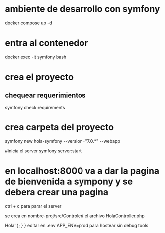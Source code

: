 # ambiente de desarrollo con symfony
docker compose up -d

# entra al contenedor
docker exec -it symfony bash



# crea el proyecto 
## chequear requerimientos
symfony check:requirements

# crea carpeta del proyecto
symfony new hola-symfony --version="7.0.*" --webapp

#inicia el server
symfony server:start

# en localhost:8000 va a dar la pagina de bienvenida a sympony y se debera crear una pagina
ctrl + c para parar el server

se crea en nombre-proj/src/Controler/ el archivo HolaController.php

<?php
// src/Controller/HolaController.php
namespace App\Controller;

use Symfony\Component\HttpFoundation\Response; // <<< importante para dar respuesta
use Symfony\Component\Routing\Annotation\Route; // <<< importante para direccionar as rutas

class HolaController
{
    #[Route('/')]
    public function hola(): Response
    {
        return new Response(
            '<html><body>Hola</body></html>'
        );
    }
}


editar en .env APP_ENV=prod para hostear sin debug tools




